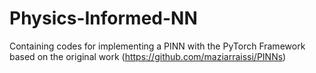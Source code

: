# Physics-Informed-NN
Containing codes for implementing a PINN with the PyTorch Framework based on the original work (https://github.com/maziarraissi/PINNs)
